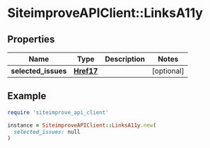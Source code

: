 # SiteimproveAPIClient::LinksA11y

## Properties

| Name | Type | Description | Notes |
| ---- | ---- | ----------- | ----- |
| **selected_issues** | [**Href17**](Href17.md) |  | [optional] |

## Example

```ruby
require 'siteimprove_api_client'

instance = SiteimproveAPIClient::LinksA11y.new(
  selected_issues: null
)
```

